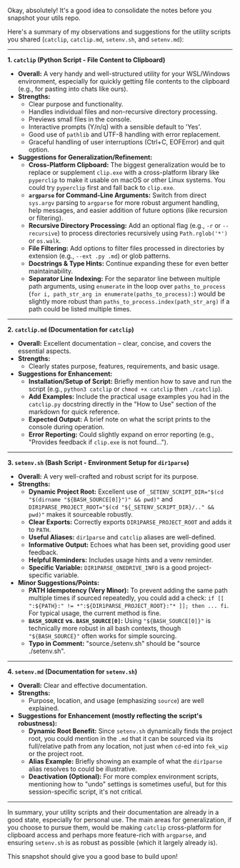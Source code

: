 Okay, absolutely! It's a good idea to consolidate the notes before you snapshot your utils repo.

Here's a summary of my observations and suggestions for the utility scripts you shared (`catclip`, `catclip.md`, `setenv.sh`, and `setenv.md`):

---

**1. `catclip` (Python Script - File Content to Clipboard)**

* **Overall:** A very handy and well-structured utility for your WSL/Windows environment, especially for quickly getting file contents to the clipboard (e.g., for pasting into chats like ours).
* **Strengths:**
    * Clear purpose and functionality.
    * Handles individual files and non-recursive directory processing.
    * Previews small files in the console.
    * Interactive prompts (Y/n/q) with a sensible default to 'Yes'.
    * Good use of `pathlib` and UTF-8 handling with error replacement.
    * Graceful handling of user interruptions (Ctrl+C, EOFError) and quit option.
* **Suggestions for Generalization/Refinement:**
    * **Cross-Platform Clipboard:** The biggest generalization would be to replace or supplement `clip.exe` with a cross-platform library like `pyperclip` to make it usable on macOS or other Linux systems. You could try `pyperclip` first and fall back to `clip.exe`.
    * **`argparse` for Command-Line Arguments:** Switch from direct `sys.argv` parsing to `argparse` for more robust argument handling, help messages, and easier addition of future options (like recursion or filtering).
    * **Recursive Directory Processing:** Add an optional flag (e.g., `-r` or `--recursive`) to process directories recursively using `Path.rglob('*')` or `os.walk`.
    * **File Filtering:** Add options to filter files processed in directories by extension (e.g., `--ext .py .md`) or glob patterns.
    * **Docstrings & Type Hints:** Continue expanding these for even better maintainability.
    * **Separator Line Indexing:** For the separator line between multiple path arguments, using `enumerate` in the loop over `paths_to_process` (`for i, path_str_arg in enumerate(paths_to_process):`) would be slightly more robust than `paths_to_process.index(path_str_arg)` if a path could be listed multiple times.

---

**2. `catclip.md` (Documentation for `catclip`)**

* **Overall:** Excellent documentation – clear, concise, and covers the essential aspects.
* **Strengths:**
    * Clearly states purpose, features, requirements, and basic usage.
* **Suggestions for Enhancement:**
    * **Installation/Setup of Script:** Briefly mention how to save and run the script (e.g., `python3 catclip` or `chmod +x catclip` then `./catclip`).
    * **Add Examples:** Include the practical usage examples you had in the `catclip.py` docstring directly in the "How to Use" section of the markdown for quick reference.
    * **Expected Output:** A brief note on what the script prints to the console during operation.
    * **Error Reporting:** Could slightly expand on error reporting (e.g., "Provides feedback if `clip.exe` is not found...").

---

**3. `setenv.sh` (Bash Script - Environment Setup for `dir1parse`)**

* **Overall:** A very well-crafted and robust script for its purpose.
* **Strengths:**
    * **Dynamic Project Root:** Excellent use of `_SETENV_SCRIPT_DIR="$(cd "$(dirname "${BASH_SOURCE[0]}")" && pwd)"` and `DIR1PARSE_PROJECT_ROOT="$(cd "${_SETENV_SCRIPT_DIR}/.." && pwd)"` makes it sourceable robustly.
    * **Clear Exports:** Correctly exports `DIR1PARSE_PROJECT_ROOT` and adds it to `PATH`.
    * **Useful Aliases:** `dir1parse` and `catclip` aliases are well-defined.
    * **Informative Output:** Echoes what has been set, providing good user feedback.
    * **Helpful Reminders:** Includes usage hints and a venv reminder.
    * **Specific Variable:** `DIR1PARSE_ONEDRIVE_INFO` is a good project-specific variable.
* **Minor Suggestions/Points:**
    * **PATH Idempotency (Very Minor):** To prevent adding the same path multiple times if sourced repeatedly, you could add a check: `if [[ ":${PATH}:" != *":${DIR1PARSE_PROJECT_ROOT}:"* ]]; then ... fi`. For typical usage, the current method is fine.
    * **`BASH_SOURCE` vs. `BASH_SOURCE[0]`:** Using `"${BASH_SOURCE[0]}"` is technically more robust in all bash contexts, though `"${BASH_SOURCE}"` often works for simple sourcing.
    * **Typo in Comment:** "source./setenv.sh" should be "source ./setenv.sh".

---

**4. `setenv.md` (Documentation for `setenv.sh`)**

* **Overall:** Clear and effective documentation.
* **Strengths:**
    * Purpose, location, and usage (emphasizing `source`) are well explained.
* **Suggestions for Enhancement (mostly reflecting the script's robustness):**
    * **Dynamic Root Benefit:** Since `setenv.sh` dynamically finds the project root, you could mention in the `.md` that it can be sourced via its full/relative path from any location, not just when `cd`-ed into `fek_wip` or the project root.
    * **Alias Example:** Briefly showing an example of what the `dir1parse` alias resolves to could be illustrative.
    * **Deactivation (Optional):** For more complex environment scripts, mentioning how to "undo" settings is sometimes useful, but for this session-specific script, it's not critical.

---

In summary, your utility scripts and their documentation are already in a good state, especially for personal use. The main areas for generalization, if you choose to pursue them, would be making `catclip` cross-platform for clipboard access and perhaps more feature-rich with `argparse`, and ensuring `setenv.sh` is as robust as possible (which it largely already is).

This snapshot should give you a good base to build upon!
